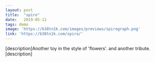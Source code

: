 ```yaml
---
layout: post
title:  "spiro"
date:   2019-05-11
tags: demo
image: 'https://b38tn1k.com/images/previews/spirograph.png'
link: 'https://b38tn1k.com/spiro/'
---
```


[description]Another toy in the style of 'flowers'. and another tribute.[description]
